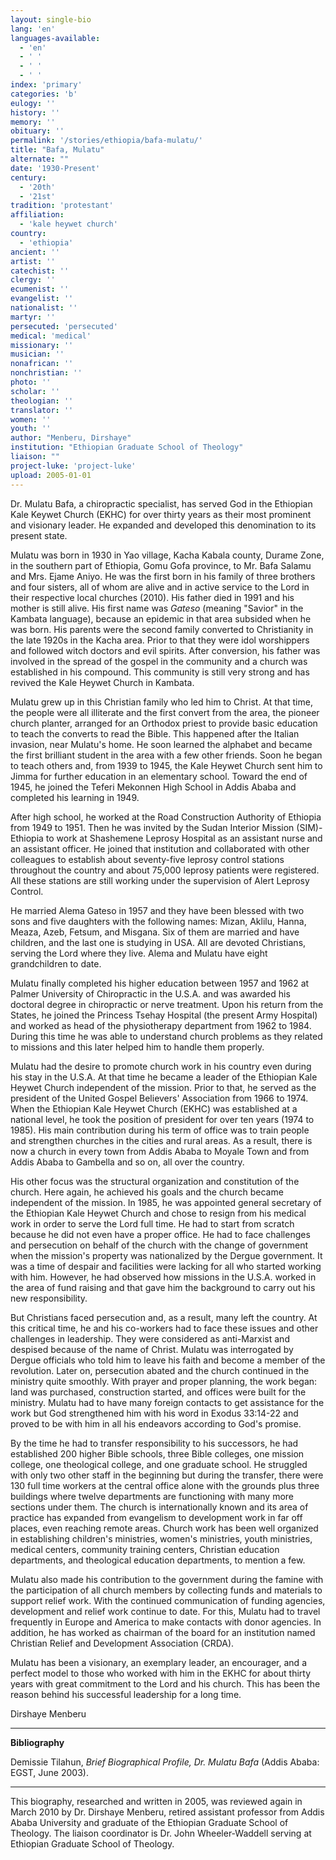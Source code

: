 ```yaml
---
layout: single-bio
lang: 'en'
languages-available:
  - 'en'
  - ' '
  - ' '
  - ' '
index: 'primary'
categories: 'b'
eulogy: ''
history: ''
memory: ''
obituary: ''
permalink: '/stories/ethiopia/bafa-mulatu/'
title: "Bafa, Mulatu"
alternate: ""
date: '1930-Present'
century:
  - '20th'
  - '21st'
tradition: 'protestant'
affiliation:
  - 'kale heywet church'
country:
  - 'ethiopia'
ancient: ''
artist: ''
catechist: ''
clergy: ''
ecumenist: ''
evangelist: ''
nationalist: ''
martyr: ''
persecuted: 'persecuted'
medical: 'medical'
missionary: ''
musician: ''
nonafrican: ''
nonchristian: ''
photo: ''
scholar: ''
theologian: ''
translator: ''
women: ''
youth: ''
author: "Menberu, Dirshaye"
institution: "Ethiopian Graduate School of Theology"
liaison: ""
project-luke: 'project-luke'
upload: 2005-01-01
---
```




Dr. Mulatu Bafa, a chiropractic specialist, has served God in the Ethiopian Kale Keywet Church (EKHC) for over thirty years as their most prominent and visionary leader. He expanded and developed this denomination to its present state.

Mulatu was born in 1930 in Yao village, Kacha Kabala county, Durame Zone, in the southern part of Ethiopia, Gomu Gofa province, to Mr. Bafa Salamu and Mrs. Ejame Aniyo. He was the first born in his family of three brothers and four sisters, all of whom are alive and in active service to the Lord in their respective local churches (2010). His father died in 1991 and his mother is still alive. His first name was *Gateso* (meaning "Savior" in the Kambata language), because an epidemic in that area subsided when he was born. His parents were the second family converted to Christianity in the late 1920s in the Kacha area. Prior to that they were idol worshippers and followed witch doctors and evil spirits. After conversion, his father was involved in the spread of the gospel in the community and a church was established in his compound. This community is still very strong and has revived the Kale Heywet Church in Kambata.

Mulatu grew up in this Christian family who led him to Christ. At that time, the people were all illiterate and the first convert from the area, the pioneer church planter, arranged for an Orthodox priest to provide basic education to teach the converts to read the Bible. This happened after the Italian invasion, near Mulatu's home. He soon learned the alphabet and became the first brilliant student in the area with a few other friends. Soon he began to teach others and, from 1939 to 1945, the Kale Heywet Church sent him to Jimma for further education in an elementary school. Toward the end of 1945, he joined the Teferi Mekonnen High School in Addis Ababa and completed his learning in 1949.

After high school, he worked at the Road Construction Authority of Ethiopia from 1949 to 1951. Then he was invited by the Sudan Interior Mission (SIM)-Ethiopia to work at Shashemene Leprosy Hospital as an assistant nurse and an assistant officer. He joined that institution and collaborated with other colleagues to establish about seventy-five leprosy control stations throughout the country and about 75,000 leprosy patients were registered. All these stations are still working under the supervision of Alert Leprosy Control.

He married Alema Gateso in 1957 and they have been blessed with two sons and five daughters with the following names: Mizan, Aklilu, Hanna, Meaza, Azeb, Fetsum, and Misgana. Six of them are married and have children, and the last one is studying in USA. All are devoted Christians, serving the Lord where they live. Alema and Mulatu have eight grandchildren to date.

Mulatu finally completed his higher education between 1957 and 1962 at Palmer University of Chiropractic in the U.S.A. and was awarded his doctoral degree in chiropractic or nerve treatment. Upon his return from the States, he joined the Princess Tsehay Hospital (the present Army Hospital) and worked as head of the physiotherapy department from 1962 to 1984. During this time he was able to understand church problems as they related to missions and this later helped him to handle them properly.

Mulatu had the desire to promote church work in his country even during his stay in the U.S.A. At that time he became a leader of the Ethiopian Kale Heywet Church independent of the mission. Prior to that, he served as the president of the United Gospel Believers' Association from 1966 to 1974. When the Ethiopian Kale Heywet Church (EKHC) was established at a national level, he took the position of president for over ten years (1974 to 1985). His main contribution during his term of office was to train people and strengthen churches in the cities and rural areas. As a result, there is now a church in every town from Addis Ababa to Moyale Town and from Addis Ababa to Gambella and so on, all over the country.

His other focus was the structural organization and constitution of the church. Here again, he  achieved his goals and the church became independent of the mission. In 1985, he was appointed general secretary of the Ethiopian Kale Heywet Church and chose to resign from his medical work in order to serve the Lord full time. He had to start from scratch because he did not even have a proper office. He had to face challenges and persecution on behalf of the church with the change of government when the mission's property was nationalized by the Dergue government. It was a time of despair and facilities were lacking for all who started working with him. However, he had observed how missions in the U.S.A. worked in the area of fund raising and that gave him the background to carry out his new responsibility.

But Christians faced persecution and, as a result, many left the country. At this critical time, he and his co-workers had to face these issues and other challenges in leadership. They were considered as anti-Marxist and despised because of the name of Christ. Mulatu was interrogated by Dergue officials who told him to leave his faith and become a member of the revolution. Later on, persecution abated and the church continued in the ministry quite smoothly. With prayer and proper planning, the work began: land was purchased, construction started, and offices were built for the ministry. Mulatu had to have many foreign contacts to get assistance for the work but God strengthened him with his word in Exodus 33:14-22 and proved to be with him in all his endeavors according to God's promise.

By the time he had to transfer responsibility to his successors, he had established 200 higher Bible schools, three Bible colleges, one mission college, one theological college, and one graduate school. He struggled with only two other staff in the beginning but during the transfer, there were 130 full time workers at the central office alone with the grounds plus three buildings where twelve departments are functioning with many more sections under them. The church is internationally known and its area of practice has expanded from evangelism to development work in far off places, even reaching remote areas. Church work has been well organized in establishing children's ministries, women's ministries, youth ministries, medical centers, community training centers, Christian education departments, and theological education departments, to mention a few.

Mulatu also made his contribution to the government during the famine with the participation of all church members by collecting funds and materials to support relief work. With the continued communication of funding agencies, development and relief work continue to date. For this, Mulatu had to travel frequently in Europe and America to make contacts with donor agencies. In addition, he has worked as chairman of the board for an institution named Christian Relief and Development Association (CRDA).

Mulatu has been a visionary, an exemplary leader, an encourager, and a perfect model to those who worked with him in the EKHC for about thirty years with great commitment to the Lord and his church. This has been the reason behind his successful leadership for a long time.

Dirshaye Menberu

---

**Bibliography**

Demissie Tilahun, *Brief Biographical Profile, Dr. Mulatu Bafa* (Addis Ababa: EGST, June 2003).

---

This biography, researched and written in 2005, was reviewed again in March 2010 by Dr. Dirshaye Menberu, retired assistant professor from Addis Ababa University and graduate of the Ethiopian Graduate School of Theology. The liaison coordinator is Dr. John Wheeler-Waddell serving at Ethiopian Graduate School of Theology.
